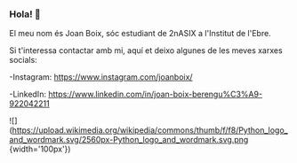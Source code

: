 ### Hola! 👋

El meu nom és Joan Boix, sóc estudiant de 2nASIX a l'Institut de l'Ebre. 

Si t'interessa contactar amb mi, aquí et deixo algunes de les meves xarxes socials:
  
  -Instagram: https://www.instagram.com/joanboix/
  
  -LinkedIn: https://www.linkedin.com/in/joan-boix-berengu%C3%A9-922042211
  
  
  ![](https://upload.wikimedia.org/wikipedia/commons/thumb/f/f8/Python_logo_and_wordmark.svg/2560px-Python_logo_and_wordmark.svg.png {width='100px'})
<!--
**joanboix/joanboix** is a ✨ _special_ ✨ repository because its `README.md` (this file) appears on your GitHub profile.

Here are some ideas to get you started:

- 🔭 I’m currently working on ...
- 🌱 I’m currently learning ...
- 👯 I’m looking to collaborate on ...
- 🤔 I’m looking for help with ...
- 💬 Ask me about ...
- 📫 How to reach me: ...
- 😄 Pronouns: ...
- ⚡ Fun fact: ...
-->

